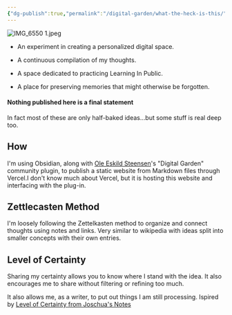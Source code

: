 ```yaml
---
{"dg-publish":true,"permalink":"/digital-garden/what-the-heck-is-this/","updated":"2023-12-06T01:12:54.000-07:00"}
---
```



![IMG_6550 1.jpeg](/img/user/Attachements/IMG_6550%201.jpeg)

 - An experiment in creating a personalized digital space.
 
- A continuous compilation of my thoughts.

- A space dedicated to practicing Learning In Public.

- A place for preserving memories that might otherwise be forgotten.

#### Nothing published here is a final statement

In fact most of these are only half-baked ideas...but some stuff is real deep too. 

## How
I'm using Obsidian, along with [Ole Eskild Steensen](https://ko-fi.com/oleeskild)'s "Digital Garden" community plugin, to publish a static website from Markdown files through Vercel.I don't know much about Vercel, but it is hosting this website and interfacing with the plug-in. 

## Zettlecasten Method
I'm loosely following the Zettelkasten method to organize and connect thoughts using notes and links. Very similar to wikipedia with ideas split into smaller concepts with their own entries. 

## Level of Certainty
Sharing my certainty allows you to know where I stand with the idea. It also encourages me to share without filtering or refining too much. 

It also allows me, as a writer, to put out things I am still processing. 
Ispired by [Level of Certainty from Joschua's Notes](https://notes.joschua.io/50+Slipbox/Level+of+Certainty)